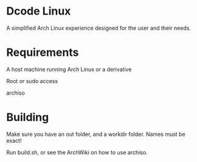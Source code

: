 # Dcode Linux
A simplified Arch Linux experience designed for the user and their needs.


# Requirements
A host machine running Arch Linux or a derivative

Root or sudo access

archiso

# Building
Make sure you have an out folder, and a workdir folder. Names must be exact!

Run build.sh, or see the ArchWiki on how to use archiso.
